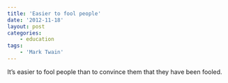 ```yaml
---
title: 'Easier to fool people'
date: '2012-11-18'
layout: post
categories:
    - education
tags:
    - 'Mark Twain'
---
```


It’s easier to fool people than to convince them that they have been fooled.